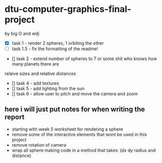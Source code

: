 # dtu-computer-graphics-final-project

by big O and wdj

- [x] task 1 - render 2 spheres, 1 orbiting the other
- [ ] task 1.5 - fix the formatting of the readme!
- [] task 2 - extend number of spheres to 7 or some shit who knows how many planets there are

relaive sizes and relative distances

- [] task 4 - add textures
- [] task 5 - add lighting from the sun
- [] task 6 - allow user to pitch and move the camera and zoom

## here i will just put notes for when writing the report

- starting with week 5 worksheet for rendering a sphere
- remove some of the interactive elements that wont be used in this project
- remove rotation of camera
- wrap all sphere making code in a method that takes: (dx dy radius and distance)
